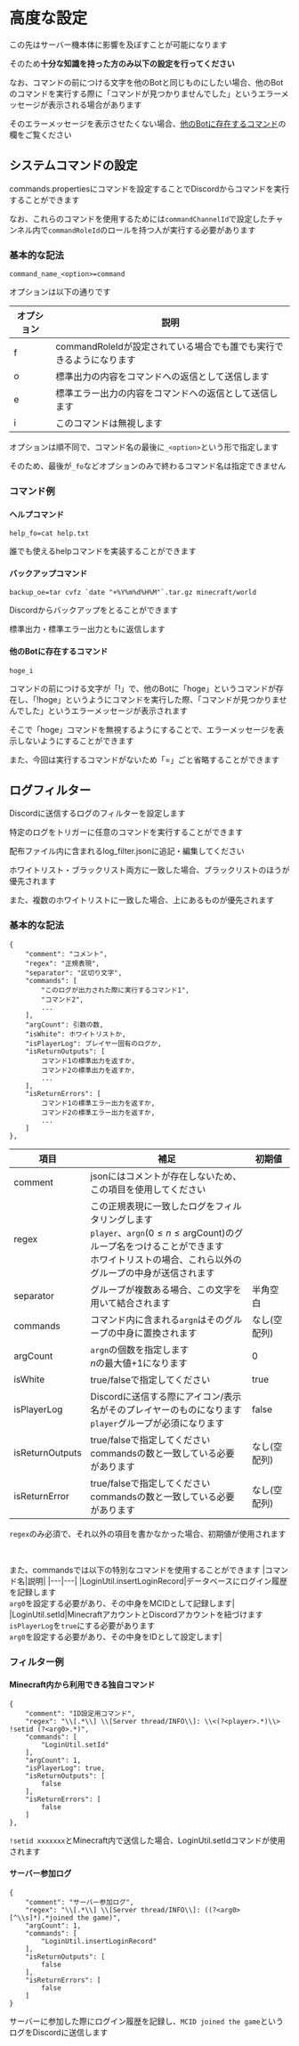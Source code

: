# 高度な設定

この先はサーバー機本体に影響を及ぼすことが可能になります

そのため**十分な知識を持った方のみ以下の設定を行ってください**

なお、コマンドの前につける文字を他のBotと同じものにしたい場合、他のBotのコマンドを実行する際に「コマンドが見つかりませんでした」というエラーメッセージが表示される場合があります

そのエラーメッセージを表示させたくない場合、[他のBotに存在するコマンド](#他のbotに存在するコマンド)の欄をご覧ください

## システムコマンドの設定
commands.propertiesにコマンドを設定することでDiscordからコマンドを実行することができます

なお、これらのコマンドを使用するためには`commandChannelId`で設定したチャンネル内で`commandRoleId`のロールを持つ人が実行する必要があります

### 基本的な記法

```
command_name_<option>=command
```

オプションは以下の通りです

|オプション|説明|
|---|---|
|f|commandRoleIdが設定されている場合でも誰でも実行できるようになります|
|o|標準出力の内容をコマンドへの返信として送信します|
|e|標準エラー出力の内容をコマンドへの返信として送信します|
|i|このコマンドは無視します|

オプションは順不同で、コマンド名の最後に`_<option>`という形で指定します

そのため、最後が`_fo`などオプションのみで終わるコマンド名は指定できません

### コマンド例

#### ヘルプコマンド
```
help_fo=cat help.txt
```
誰でも使えるhelpコマンドを実装することができます

#### バックアップコマンド
```
backup_oe=tar cvfz `date "+%Y%m%d%H%M"`.tar.gz minecraft/world
```
Discordからバックアップをとることができます

標準出力・標準エラー出力ともに返信します

#### 他のBotに存在するコマンド
```
hoge_i
```
コマンドの前につける文字が「!」で、他のBotに「hoge」というコマンドが存在し、「!hoge」というようにコマンドを実行した際、「コマンドが見つかりませんでした」というエラーメッセージが表示されます

そこで「hoge」コマンドを無視するようにすることで、エラーメッセージを表示しないようにすることができます

また、今回は実行するコマンドがないため「=」ごと省略することができます

## ログフィルター
Discordに送信するログのフィルターを設定します

特定のログをトリガーに任意のコマンドを実行することができます

配布ファイル内に含まれるlog_filter.jsonに追記・編集してください

ホワイトリスト・ブラックリスト両方に一致した場合、ブラックリストのほうが優先されます

また、複数のホワイトリストに一致した場合、上にあるものが優先されます

### 基本的な記法
```
{
    "comment": "コメント",
    "regex": "正規表現",
    "separator": "区切り文字",
    "commands": [
        "このログが出力された際に実行するコマンド1",
        "コマンド2",
        ...
    ],
    "argCount": 引数の数,
    "isWhite": ホワイトリストか,
    "isPlayerLog": プレイヤー固有のログか,
    "isReturnOutputs": [
        コマンド1の標準出力を返すか,
        コマンド2の標準出力を返すか,
        ...
    ],
    "isReturnErrors": [
        コマンド1の標準エラー出力を返すか,
        コマンド2の標準エラー出力を返すか,
        ...
    ]
},
```

|項目|補足|初期値|
|---|---|---|
|comment|jsonにはコメントが存在しないため、この項目を使用してください||
|regex|この正規表現に一致したログをフィルタリングします<br>`player`、`argn`($0\le n \le \mathrm{argCount}$)のグループ名をつけることができます<br>ホワイトリストの場合、これら以外のグループの中身が送信されます||
|separator|グループが複数ある場合、この文字を用いて結合されます|半角空白|
|commands|コマンド内に含まれる`argn`はそのグループの中身に置換されます|なし(空配列)|
|argCount|`argn`の個数を指定します<br>$n$の最大値$+1$になります|0|
|isWhite|true/falseで指定してください|true|
|isPlayerLog|Discordに送信する際にアイコン/表示名がそのプレイヤーのものになります<br>`player`グループが必須になります|false|
|isReturnOutputs|true/falseで指定してください<br>commandsの数と一致している必要があります|なし(空配列)|
|isReturnError|true/falseで指定してください<br>commandsの数と一致している必要があります|なし(空配列)|

`regex`のみ必須で、それ以外の項目を書かなかった場合、初期値が使用されます

<br>

また、commandsでは以下の特別なコマンドを使用することができます
|コマンド名|説明|
|---|---|
|LoginUtil.insertLoginRecord|データベースにログイン履歴を記録します<br>`arg0`を設定する必要があり、その中身をMCIDとして記録します|
|LoginUtil.setId|MinecraftアカウントとDiscordアカウントを紐づけます<br>`isPlayerLog`を`true`にする必要があります<br>`arg0`を設定する必要があり、その中身をIDとして設定します|

### フィルター例
#### Minecraft内から利用できる独自コマンド
```
{
    "comment": "ID設定用コマンド",
    "regex": "\\[.*\\] \\[Server thread/INFO\\]: \\<(?<player>.*)\\> !setid (?<arg0>.*)",
    "commands": [
        "LoginUtil.setId"
    ],
    "argCount": 1,
    "isPlayerLog": true,
    "isReturnOutputs": [
        false
    ],
    "isReturnErrors": [
        false
    ]
},
```
`!setid xxxxxxx`とMinecraft内で送信した場合、LoginUtil.setIdコマンドが使用されます

#### サーバー参加ログ
```
{
    "comment": "サーバー参加ログ",
    "regex": "\\[.*\\] \\[Server thread/INFO\\]: ((?<arg0>[^\\s]*).*joined the game)",
    "argCount": 1,
    "commands": [
        "LoginUtil.insertLoginRecord"
    ],
    "isReturnOutputs": [
        false
    ],
    "isReturnErrors": [
        false
    ]
}
```
サーバーに参加した際にログイン履歴を記録し、`MCID joined the game`というログをDiscordに送信します